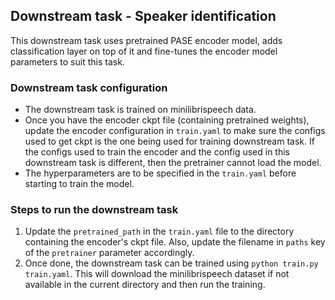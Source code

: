 ## Downstream task - Speaker identification
This downstream task uses pretrained PASE encoder model, adds classification layer on top of it and 
fine-tunes the encoder model parameters to suit this task.

### Downstream task configuration
- The downstream task is trained on minilibrispeech data.
- Once you have the encoder ckpt file (containing pretrained weights), update the encoder configuration 
in `train.yaml` to make sure the configs used to get ckpt is the one being used for training downstream task. 
If the configs used to train the encoder and the config used in this downstream task is different, then the 
pretrainer cannot load the model.
- The hyperparameters are to be specified in the `train.yaml` before starting to train the model.

### Steps to run the downstream task
1. Update the `pretrained_path` in the `train.yaml` file to the directory containing the encoder's ckpt file. 
Also, update the filename in `paths` key of the `pretrainer` parameter accordingly.
1. Once done, the downstream task can be trained using `python train.py train.yaml`. This will download 
the minilibrispeech dataset if not available in the current directory and then run the training.

